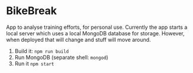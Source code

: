 # BikeBreak
App to analyse training efforts, for personal use. Currently the app starts a local server which uses a local MongoDB database for storage. However, when deployed that will change and stuff will move around.

1. Build it: `npm run build`
2. Run MongoDB (separate shell: `mongod`)
3. Run it `npm start`
